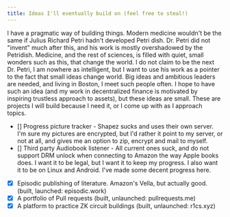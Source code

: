 ```yaml
---
title: Ideas I'll eventually build on (feel free to steal!)
---
```


I have a pragmatic way of building things. Modern medicine wouldn't be the same if Julius Richard Petri hadn't developed Petri dish. Dr. Petri did not "invent" much after this, and his work is mostly overshadowed by the Petridish. Medicine, and the rest of sciences, is filled with quiet, small wonders such as this, that change the world. I do not claim to be the next Dr. Petri, I am nowhere as intelligent, but I want to use his work as a pointer to the fact that small ideas change world. Big ideas and ambitious leaders are needed, and living in Boston, I meet such people often. I hope to have such an idea (and my work in decentralized finance is motivated by inspiring trustless approach to assets), but these ideas are small. These are projects I will build because I need it, or I come up with as I approach topics.

- [] Progress picture tracker - Shapez sucks and uses their own server. I'm sure my pictures are encrypted, but I'd rather it point to my server, or not at all, and gives me an option to zip, encrypt and mail to myself.
- [] Third party Audiobook listener - All current ones suck, and do not support DRM unlock when connecting to Amazon the way Apple books does. I want it to be legal, but I want it to keep my progress. I also want it to be on Linux and Android. I've made some decent progress here.
- [x] Episodic publishing of literature. Amazon's Vella, but actually good. (built, launched: episodic.work)
- [x] A portfolio of Pull requests (built, unlaunched: pullrequests.me)
- [x] A platform to practice ZK circuit buildings (built, unlaunched: r1cs.xyz)